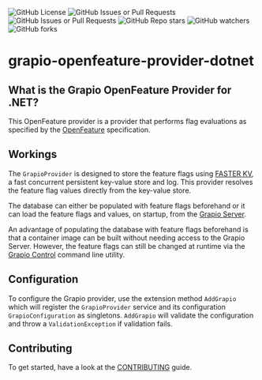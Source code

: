 ![GitHub License](https://img.shields.io/github/license/grapio/grapio-openfeature-provider-dotnet)
![GitHub Issues or Pull Requests](https://img.shields.io/github/issues-pr/grapio/grapio-openfeature-provider-dotnet)
![GitHub Issues or Pull Requests](https://img.shields.io/github/issues/grapio/grapio-openfeature-provider-dotnet)
![GitHub Repo stars](https://img.shields.io/github/stars/grapio/grapio-openfeature-provider-dotnet)
![GitHub watchers](https://img.shields.io/github/watchers/grapio/grapio-openfeature-provider-dotnet)
![GitHub forks](https://img.shields.io/github/forks/grapio/grapio-openfeature-provider-dotnet)

# grapio-openfeature-provider-dotnet

## What is the Grapio OpenFeature Provider for .NET?
This OpenFeature provider is a provider that performs flag evaluations as specified by the [OpenFeature](https://openfeature.dev/) specification.

## Workings
The `GrapioProvider` is designed to store the feature flags using [FASTER KV](https://aka.ms/FASTER/), a fast concurrent persistent key-value store and log. This provider resolves the feature flag values directly from the key-value store. 

The database can either be populated with feature flags beforehand or it can load the feature flags and values, on startup, from the [Grapio Server](https://github.com/grapio/grapio-server). 

An advantage of populating the database with feature flags beforehand is that a container image can be built without needing access to the Grapio Server. However, the feature flags can still be changed at runtime via the [Grapio Control](https://github.com/grapio/grapio-ctl) command line utility.

## Configuration
To configure the Grapio provider, use the extension method `AddGrapio` which will register the `GrapioProvider` service and its configuration `GrapioConfiguration`  as singletons. `AddGrapio` will validate the configuration and throw a `ValidationException` if validation fails. 

## Contributing
To get started, have a look at the [CONTRIBUTING](https://github.com/grapio/grapio-openfeature-provider-dotnet/blob/main/CONTRIBUTING.md) guide.
